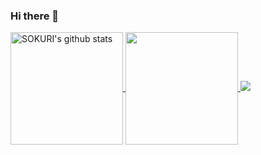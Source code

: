 ### Hi there 👋

<!--
**Ssusoo/Ssusoo** is a ✨ _special_ ✨ repository because its `README.md` (this file) appears on your GitHub profile.

Here are some ideas to get you started:

- 🔭 I’m currently working on ...
- 🌱 I’m currently learning ...
- 👯 I’m looking to collaborate on ...
- 🤔 I’m looking for help with ...
- 💬 Ask me about ...
- 📫 How to reach me: ...
- 😄 Pronouns: ...
- ⚡ Fun fact: ...
-->

<a href="https://github.com/Ssusoo">
  <img align="center" style="height:180px" src="https://github-readme-stats.vercel.app/api?username=Ssusoo&show_icons=true&include_all_commits=true&hide_border=true&&theme=dracula&show_icons=true" alt="SOKURI's github stats" />
</a>

<a href="https://github.com/Ssusoo">
  <img align="center" style="height:180px" src="https://github-readme-stats.vercel.app/api/top-langs/?username=Ssusoo&layout=compact&hide_border=true&theme=dracula&show_icons=true" />
</a> 


<a href="https://github.com/Ssusoo" target="_blank">
  <img src="https://img.shields.io/badge/Ssusoo-000000?style=for-the-badge&logo=Bilibili&logoColor=00A1D6"/>
</a>

